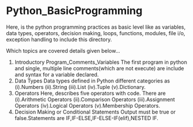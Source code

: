 # Python_BasicProgramming
Here, is the python programming practices as basic level like as variables, data types, operators, decision making, loops, functions,  modules, file i/o, exception handling to include this directory.

Which topics are covered details given below...
1. Introductory Program_Comments_Variables
    The first program in python and single, multiple line comments(which are not execute) are include and syntax for a variable declared.
2. Data Types
    Data types defined in Python different categories as (i).Numbers (ii).String (iii).List (iv).Tuple (v).Dictionary.
3. Operators
     Here, describes five operators with code. There are (i).Arithmetic Operators (ii).Comparison Operators (iii).Assignment Operators (iv).Logical Operators (v).Membership Operators.
4. Decision Making or Conditional Statements
     Output must be true or false.Statements are IF,IF-ELSE,IF-ELSE-IF(elif),NESTED IF.


